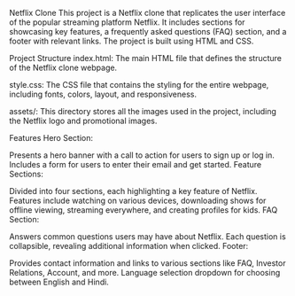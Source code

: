 
Netflix Clone
This project is a Netflix clone that replicates the user interface of the popular streaming platform Netflix. It includes sections for showcasing key features, a frequently asked questions (FAQ) section, and a footer with relevant links. The project is built using HTML and CSS.

Project Structure
index.html: The main HTML file that defines the structure of the Netflix clone webpage.

style.css: The CSS file that contains the styling for the entire webpage, including fonts, colors, layout, and responsiveness.

assets/: This directory stores all the images used in the project, including the Netflix logo and promotional images.

Features
Hero Section:

Presents a hero banner with a call to action for users to sign up or log in.
Includes a form for users to enter their email and get started.
Feature Sections:

Divided into four sections, each highlighting a key feature of Netflix.
Features include watching on various devices, downloading shows for offline viewing, streaming everywhere, and creating profiles for kids.
FAQ Section:

Answers common questions users may have about Netflix.
Each question is collapsible, revealing additional information when clicked.
Footer:

Provides contact information and links to various sections like FAQ, Investor Relations, Account, and more.
Language selection dropdown for choosing between English and Hindi.
